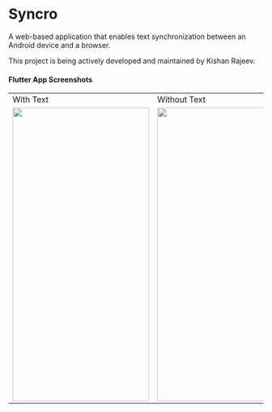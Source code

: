 # Syncro

A web-based application that enables text synchronization between an Android device and a browser.

This project is being actively developed and maintained by Kishan Rajeev.

#### Flutter App Screenshots

<table>
  <tr>
    <td>With Text</td>
     <td>Without Text</td>
  </tr>
  <tr>
    <td><img src="https://user-images.githubusercontent.com/125786083/235555654-b4b4e3b7-a51c-4d4f-a93c-2a371be84c5d.jpg" width=270 height=580></td>
    <td><img src="https://user-images.githubusercontent.com/125786083/235555653-e3dbe8da-0a8a-40c4-87c8-94ce53a540a0.jpg" width=270 height=580></td>
  </tr>
 </table>

